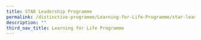 ```yaml
---
title: STAR Leadership Programme
permalink: /distinctive-programme/Learning-for-Life-Programme/star-leadership-programme/
description: ""
third_nav_title: Learning for Life Programme
---
```

